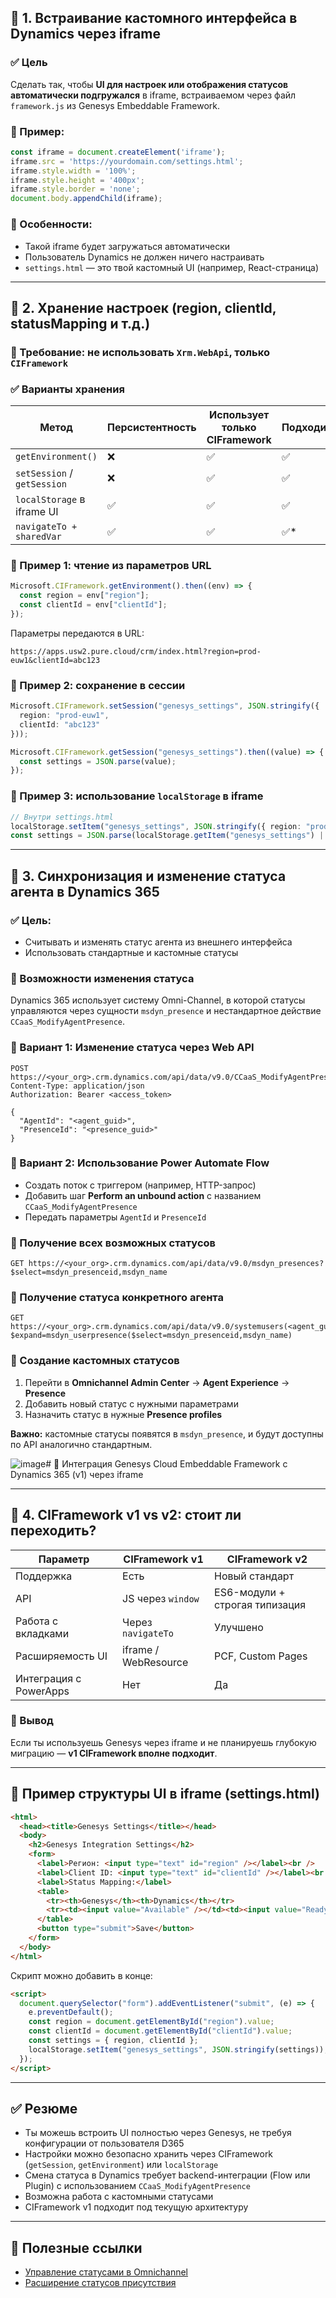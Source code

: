 ## 🔷 1. Встраивание кастомного интерфейса в Dynamics через iframe

### ✅ Цель

Сделать так, чтобы **UI для настроек или отображения статусов автоматически подгружался** в iframe, встраиваемом через файл `framework.js` из Genesys Embeddable Framework.

### 🧱 Пример:

```ts
const iframe = document.createElement('iframe');
iframe.src = 'https://yourdomain.com/settings.html';
iframe.style.width = '100%';
iframe.style.height = '400px';
iframe.style.border = 'none';
document.body.appendChild(iframe);
```

### 📝 Особенности:

* Такой iframe будет загружаться автоматически
* Пользователь Dynamics не должен ничего настраивать
* `settings.html` — это твой кастомный UI (например, React-страница)

---

## 🔷 2. Хранение настроек (region, clientId, statusMapping и т.д.)

### 📌 Требование: не использовать `Xrm.WebApi`, только `CIFramework`

### ✅ Варианты хранения

| Метод                       | Персистентность | Использует только CIFramework | Подходит? |
| --------------------------- | --------------- | ----------------------------- | --------- |
| `getEnvironment()`          | ❌               | ✅                             | ✅         |
| `setSession` / `getSession` | ❌               | ✅                             | ✅         |
| `localStorage` в iframe UI  | ✅               | ✅                             | ✅         |
| `navigateTo + sharedVar`    | ✅               | ✅                             | ✅\*       |

### 🔹 Пример 1: чтение из параметров URL

```ts
Microsoft.CIFramework.getEnvironment().then((env) => {
  const region = env["region"];
  const clientId = env["clientId"];
});
```

Параметры передаются в URL:

```
https://apps.usw2.pure.cloud/crm/index.html?region=prod-euw1&clientId=abc123
```

### 🔹 Пример 2: сохранение в сессии

```ts
Microsoft.CIFramework.setSession("genesys_settings", JSON.stringify({
  region: "prod-euw1",
  clientId: "abc123"
}));

Microsoft.CIFramework.getSession("genesys_settings").then((value) => {
  const settings = JSON.parse(value);
});
```

### 🔹 Пример 3: использование `localStorage` в iframe

```ts
// Внутри settings.html
localStorage.setItem("genesys_settings", JSON.stringify({ region: "prod", clientId: "123" }));
const settings = JSON.parse(localStorage.getItem("genesys_settings") || "{}");
```

---

## 🔷 3. Синхронизация и изменение статуса агента в Dynamics 365

### ✅ Цель:

* Считывать и изменять статус агента из внешнего интерфейса
* Использовать стандартные и кастомные статусы

### 📌 Возможности изменения статуса

Dynamics 365 использует систему Omni-Channel, в которой статусы управляются через сущности `msdyn_presence` и нестандартное действие `CCaaS_ModifyAgentPresence`.

### 🔹 Вариант 1: Изменение статуса через Web API

```http
POST https://<your_org>.crm.dynamics.com/api/data/v9.0/CCaaS_ModifyAgentPresence
Content-Type: application/json
Authorization: Bearer <access_token>

{
  "AgentId": "<agent_guid>",
  "PresenceId": "<presence_guid>"
}
```

### 🔹 Вариант 2: Использование Power Automate Flow

* Создать поток с триггером (например, HTTP-запрос)
* Добавить шаг **Perform an unbound action** с названием `CCaaS_ModifyAgentPresence`
* Передать параметры `AgentId` и `PresenceId`

### 🔹 Получение всех возможных статусов

```http
GET https://<your_org>.crm.dynamics.com/api/data/v9.0/msdyn_presences?$select=msdyn_presenceid,msdyn_name
```

### 🔹 Получение статуса конкретного агента

```http
GET https://<your_org>.crm.dynamics.com/api/data/v9.0/systemusers(<agent_guid>)?$expand=msdyn_userpresence($select=msdyn_presenceid,msdyn_name)
```

### 🔹 Создание кастомных статусов

1. Перейти в **Omnichannel Admin Center** → **Agent Experience** → **Presence**
2. Добавить новый статус с нужными параметрами
3. Назначить статус в нужные **Presence profiles**

**Важно:** кастомные статусы появятся в `msdyn_presence`, и будут доступны по API аналогично стандартным.

![image](https://github.com/user-attachments/assets/bc5cecce-29c1-4621-946b-3e63d264d387)# 📘 Интеграция Genesys Cloud Embeddable Framework с Dynamics 365 (v1) через iframe

---

## 🔷 4. CIFramework v1 vs v2: стоит ли переходить?

| Параметр               | CIFramework v1       | CIFramework v2                 |
| ---------------------- | -------------------- | ------------------------------ |
| Поддержка              | Есть                 | Новый стандарт                 |
| API                    | JS через `window`    | ES6-модули + строгая типизация |
| Работа с вкладками     | Через `navigateTo`   | Улучшено                       |
| Расширяемость UI       | iframe / WebResource | PCF, Custom Pages              |
| Интеграция с PowerApps | Нет                  | Да                             |

### 📌 Вывод

Если ты используешь Genesys через iframe и не планируешь глубокую миграцию — **v1 CIFramework вполне подходит**.

---

## 🎁 Пример структуры UI в iframe (settings.html)

```html
<html>
  <head><title>Genesys Settings</title></head>
  <body>
    <h2>Genesys Integration Settings</h2>
    <form>
      <label>Регион: <input type="text" id="region" /></label><br />
      <label>Client ID: <input type="text" id="clientId" /></label><br />
      <label>Status Mapping:</label>
      <table>
        <tr><th>Genesys</th><th>Dynamics</th></tr>
        <tr><td><input value="Available" /></td><td><input value="Ready" /></td></tr>
      </table>
      <button type="submit">Save</button>
    </form>
  </body>
</html>
```

Скрипт можно добавить в конце:

```html
<script>
  document.querySelector("form").addEventListener("submit", (e) => {
    e.preventDefault();
    const region = document.getElementById("region").value;
    const clientId = document.getElementById("clientId").value;
    const settings = { region, clientId };
    localStorage.setItem("genesys_settings", JSON.stringify(settings));
  });
</script>
```

---

## ✅ Резюме

* Ты можешь встроить UI полностью через Genesys, не требуя конфигурации от пользователя D365
* Настройки можно безопасно хранить через CIFramework (`getSession`, `getEnvironment`) или `localStorage`
* Смена статуса в Dynamics требует backend-интеграции (Flow или Plugin) с использованием `CCaaS_ModifyAgentPresence`
* Возможна работа с кастомными статусами
* CIFramework v1 подходит под текущую архитектуру

---

## 🔗 Полезные ссылки

* [Управление статусами в Omnichannel](https://learn.microsoft.com/ru-ru/dynamics365/customer-service/use/oc-manage-presence-status)
* [Расширение статусов присутствия](https://learn.microsoft.com/ru-ru/dynamics365/contact-center/extend/presence-status-sync)
